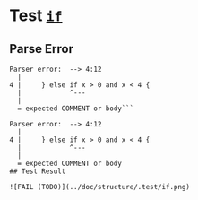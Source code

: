 # Test [`if`](../doc/structure/conditionals.md#L9)

## Parse Error

```,plain
Parser error:  --> 4:12
  |
4 |     } else if x > 0 and x < 4 {
  |            ^---
  |
  = expected COMMENT or body```

Parser error:  --> 4:12
  |
4 |     } else if x > 0 and x < 4 {
  |            ^---
  |
  = expected COMMENT or body
## Test Result

![FAIL (TODO)](../doc/structure/.test/if.png)
